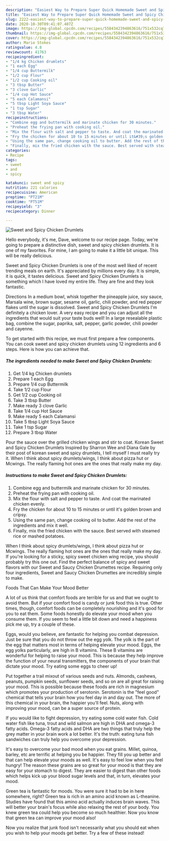 ```yaml
---
description: "Easiest Way to Prepare Super Quick Homemade Sweet and Spicy Chicken Drumlets"
title: "Easiest Way to Prepare Super Quick Homemade Sweet and Spicy Chicken Drumlets"
slug: 2222-easiest-way-to-prepare-super-quick-homemade-sweet-and-spicy-chicken-drumlets
date: 2020-10-30T09:41:07.407Z
image: https://img-global.cpcdn.com/recipes/5584342394863616/751x532cq70/sweet-and-spicy-chicken-drumlets-recipe-main-photo.jpg
thumbnail: https://img-global.cpcdn.com/recipes/5584342394863616/751x532cq70/sweet-and-spicy-chicken-drumlets-recipe-main-photo.jpg
cover: https://img-global.cpcdn.com/recipes/5584342394863616/751x532cq70/sweet-and-spicy-chicken-drumlets-recipe-main-photo.jpg
author: Mario Stokes
ratingvalue: 4.8
reviewcount: 41763
recipeingredient:
- "1/4 kg Chicken drumlets"
- "1 each Egg"
- "1/4 cup Buttermilk"
- "1/2 cup Flour"
- "1/2 cup Cooking oil"
- "3 tbsp Butter"
- "3 clove Garlic"
- "1/4 cup Hot Sauce"
- "5 each Calamansi"
- "5 tbsp Light Soya Sauce"
- "1 tsp Sugar"
- "3 tbsp Water"
recipeinstructions:
- "Combine egg and buttermilk and marinate chicken for 30 minutes."
- "Preheat the frying pan with cooking oil."
- "Mix the flour with salt and pepper to taste. And coat the marinated chicken evenly."
- "Fry the chicken for about 10 to 15 minutes or until it&#39;s golden brown and cripsy."
- "Using the same pan, change cooking oil to butter. Add the rest of the ingredients and mix it well."
- "Finally, mix the fried chicken with the sauce. Best served with steamed rice or mashed potatoes."
categories:
- Recipe
tags:
- sweet
- and
- spicy

katakunci: sweet and spicy 
nutrition: 221 calories
recipecuisine: American
preptime: "PT21M"
cooktime: "PT51M"
recipeyield: "3"
recipecategory: Dinner

---
```



![Sweet and Spicy Chicken Drumlets](https://img-global.cpcdn.com/recipes/5584342394863616/751x532cq70/sweet-and-spicy-chicken-drumlets-recipe-main-photo.jpg)

Hello everybody, it's me, Dave, welcome to our recipe page. Today, we're going to prepare a distinctive dish, sweet and spicy chicken drumlets. It is one of my favorites. For mine, I am going to make it a little bit unique. This will be really delicious.

Sweet and Spicy Chicken Drumlets is one of the most well liked of recent trending meals on earth. It's appreciated by millions every day. It is simple, it is quick, it tastes delicious. Sweet and Spicy Chicken Drumlets is something which I have loved my entire life. They are fine and they look fantastic.

Directions In a medium bowl, whisk together the pineapple juice, soy sauce, Marsala wine, brown sugar, sesame oil, garlic, chili powder, and red pepper flakes until the sugar is dissolved. Sweet and Spicy Chicken Drumlets I&#39;m definitely a chicken lover. A very easy recipe and you can adjust all the ingredients that would suit your taste buds well! In a large resealable plastic bag, combine the sugar, paprika, salt, pepper, garlic powder, chili powder and cayenne.


To get started with this recipe, we must first prepare a few components. You can cook sweet and spicy chicken drumlets using 12 ingredients and 6 steps. Here is how you can achieve that.

<!--inarticleads1-->

##### The ingredients needed to make Sweet and Spicy Chicken Drumlets:

1. Get 1/4 kg Chicken drumlets
1. Prepare 1 each Egg
1. Prepare 1/4 cup Buttermilk
1. Take 1/2 cup Flour
1. Get 1/2 cup Cooking oil
1. Take 3 tbsp Butter
1. Make ready 3 clove Garlic
1. Take 1/4 cup Hot Sauce
1. Make ready 5 each Calamansi
1. Take 5 tbsp Light Soya Sauce
1. Take 1 tsp Sugar
1. Prepare 3 tbsp Water


Pour the sauce over the grilled chicken wings and stir to coat. Korean Sweet and Spicy Chicken Drumlets Inspired by Sharron Wee and Diana Gale by their post of korean sweet and spicy drumlets, I tell myself I must really try it. When I think about spicy drumlets/wings, I think about pizza hut or Mcwings. The really flaming hot ones are the ones that really make my day. 

<!--inarticleads2-->

##### Instructions to make Sweet and Spicy Chicken Drumlets:

1. Combine egg and buttermilk and marinate chicken for 30 minutes.
1. Preheat the frying pan with cooking oil.
1. Mix the flour with salt and pepper to taste. And coat the marinated chicken evenly.
1. Fry the chicken for about 10 to 15 minutes or until it&#39;s golden brown and cripsy.
1. Using the same pan, change cooking oil to butter. Add the rest of the ingredients and mix it well.
1. Finally, mix the fried chicken with the sauce. Best served with steamed rice or mashed potatoes.


When I think about spicy drumlets/wings, I think about pizza hut or Mcwings. The really flaming hot ones are the ones that really make my day. If you&#39;re looking for a sticky, spicy sweet chicken wing recipe, you should probably try this one out. Find the perfect balance of spicy and sweet flavors with our Sweet and Saucy Chicken Drumettes recipe. Requiring only four ingredients, Sweet and Saucy Chicken Drumettes are incredibly simple to make. 

Foods That Can Make Your Mood Better


A lot of us think that comfort foods are terrible for us and that we ought to avoid them. But if your comfort food is candy or junk food this is true. Other times, though, comfort foods can be completely nourishing and it's good for you to eat them. Some foods honestly do elevate your mood when you consume them. If you seem to feel a little bit down and need a happiness pick me up, try a couple of these.

Eggs, would you believe, are fantastic for helping you combat depression. Just be sure that you do not throw out the egg yolk. The yolk is the part of the egg that matters most in terms of helping elevate your mood. Eggs, the egg yolks particularly, are high in B vitamins. These B vitamins are wonderful for helping to raise your mood. This is because they help improve the function of your neural transmitters, the components of your brain that dictate your mood. Try eating some eggs to cheer up!

Put together a trail mixout of various seeds and nuts. Almonds, cashews, peanuts, pumpkin seeds, sunflower seeds, and so on are all great for raising your mood. This is possible because these foods are rich in magnesium which promotes your production of serotonin. Serotonin is the "feel good" chemical that tells your brain how you feel day in and day out. The more of this chemical in your brain, the happier you'll feel. Nuts, along with improving your mood, can be a super source of protein.

If you would like to fight depression, try eating some cold water fish. Cold water fish like tuna, trout and wild salmon are high in DHA and omega-3 fatty acids. Omega-3 fatty acids and DHA are two things that truly help the grey matter in your brain work a lot better. It's the truth: eating tuna fish sandwiches can truly help you overcome your depression. 

It's easy to overcome your bad mood when you eat grains. Millet, quinoa, barley, etc are terrific at helping you be happier. They fill you up better and that can help elevate your moods as well. It's easy to feel low when you feel hungry! The reason these grains are so great for your mood is that they are easy for your stomach to digest. They are easier to digest than other foods which helps kick up your blood sugar levels and that, in turn, elevates your mood.

Green tea is fantastic for moods. You were sure it had to be in here somewhere, right? Green tea is rich in an amino acid known as L-theanine. Studies have found that this amino acid actually induces brain waves. This will better your brain's focus while also relaxing the rest of your body. You knew green tea could help you become so much healthier. Now you know that green tea can improve your mood also!

Now you realize that junk food isn't necessarily what you should eat when you wish to help your moods get better. Try a few of these instead!

